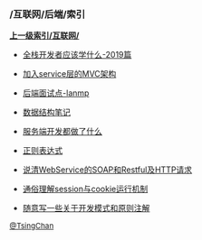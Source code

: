 ### /互联网/后端/索引


**[上一级索引/互联网/](/互联网/)**

- [全栈开发者应该学什么-2019篇](/互联网/后端/全栈开发者应该学什么-2019篇)

- [加入service层的MVC架构](/互联网/后端/加入service层的MVC架构)

- [后端面试点-lanmp](/互联网/后端/后端面试点-lanmp)

- [数据结构笔记](/互联网/后端/数据结构笔记)

- [服务端开发都做了什么](/互联网/后端/服务端开发都做了什么)

- [正则表达式](/互联网/后端/正则表达式)

- [说清WebService的SOAP和Restful及HTTP请求](/互联网/后端/说清WebService的SOAP和Restful及HTTP请求)

- [通俗理解session与cookie运行机制](/互联网/后端/通俗理解session与cookie运行机制)

- [随意写一些关于开发模式和原则注解](/互联网/后端/随意写一些关于开发模式和原则注解)


<font size=2 color='grey'> [@TsingChan](https://github.com/tsingchan) </font>

